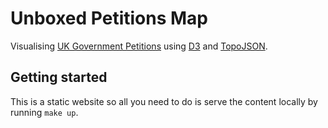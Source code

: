 # Unboxed Petitions Map

Visualising [UK Government Petitions](https://petition.parliament.uk/) using [D3](http://d3js.org/) and [TopoJSON](https://github.com/mbostock/topojson).

## Getting started

This is a static website so all you need to do is serve the content locally by running `make up`.
